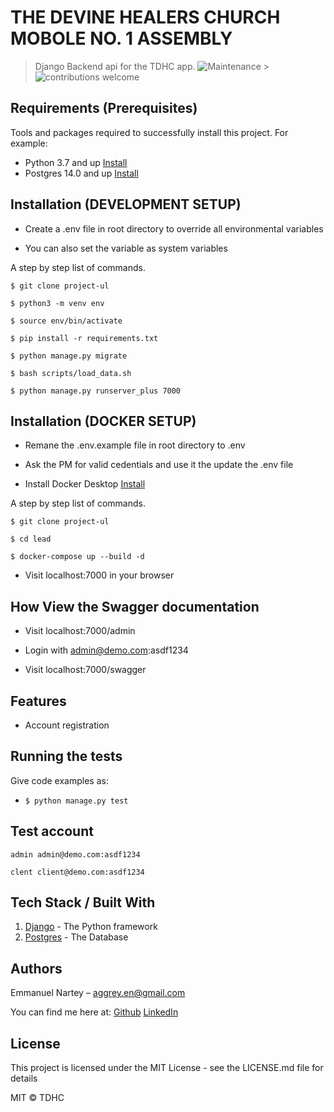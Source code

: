 # THE DEVINE HEALERS CHURCH MOBOLE NO. 1 ASSEMBLY

> Django Backend api for the TDHC app.
> ![Maintenance](https://img.shields.io/badge/Maintained%3F-yes-green.svg) > ![contributions welcome](https://img.shields.io/badge/contributions-welcome-brightgreen.svg?style=flat)

## Requirements (Prerequisites)

Tools and packages required to successfully install this project.
For example:

- Python 3.7 and up [Install](https://python.org)
- Postgres 14.0 and up [Install](https://postgres.com/)

## Installation (DEVELOPMENT SETUP)

- Create a .env file in root directory to override all environmental variables

- You can also set the variable as system variables

A step by step list of commands.

`$ git clone project-ul`

`$ python3 -m venv env`

`$ source env/bin/activate`

`$ pip install -r requirements.txt`

`$ python manage.py migrate`

`$ bash scripts/load_data.sh`

`$ python manage.py runserver_plus 7000`

## Installation (DOCKER SETUP)

- Remane the .env.example file in root directory to .env

- Ask the PM for valid cedentials and use it the update the .env file

- Install Docker Desktop [Install](https://python.org)

A step by step list of commands.

`$ git clone project-ul`

`$ cd lead`

`$ docker-compose up --build -d`

- Visit localhost:7000 in your browser

## How View the Swagger documentation

- Visit localhost:7000/admin

- Login with admin@demo.com:asdf1234

- Visit localhost:7000/swagger

## Features

- Account registration

## Running the tests

Give code examples as:

- `$ python manage.py test`

## Test account

    admin admin@demo.com:asdf1234

    clent client@demo.com:asdf1234

## Tech Stack / Built With

1. [Django](https://django.com/) - The Python framework
1. [Postgres](https://postgres.com/) - The Database

## Authors

Emmanuel Nartey – aggrey.en@gmail.com

You can find me here at:
[Github](https://github.com/Emmanuel-Aggrey)
[LinkedIn](https://www.linkedin.com/in/emmanuel-teye-nartey/)

## License

This project is licensed under the MIT License - see the LICENSE.md file for details

MIT © TDHC
